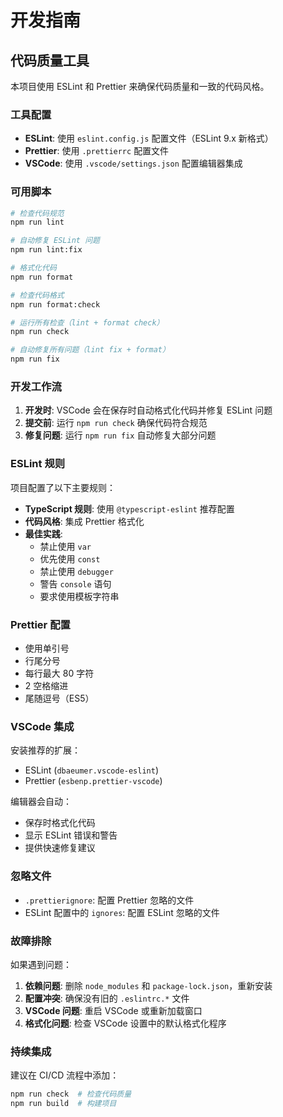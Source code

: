 # 开发指南

## 代码质量工具

本项目使用 ESLint 和 Prettier 来确保代码质量和一致的代码风格。

### 工具配置

- **ESLint**: 使用 `eslint.config.js` 配置文件（ESLint 9.x 新格式）
- **Prettier**: 使用 `.prettierrc` 配置文件
- **VSCode**: 使用 `.vscode/settings.json` 配置编辑器集成

### 可用脚本

```bash
# 检查代码规范
npm run lint

# 自动修复 ESLint 问题
npm run lint:fix

# 格式化代码
npm run format

# 检查代码格式
npm run format:check

# 运行所有检查（lint + format check）
npm run check

# 自动修复所有问题（lint fix + format）
npm run fix
```

### 开发工作流

1. **开发时**: VSCode 会在保存时自动格式化代码并修复 ESLint 问题
2. **提交前**: 运行 `npm run check` 确保代码符合规范
3. **修复问题**: 运行 `npm run fix` 自动修复大部分问题

### ESLint 规则

项目配置了以下主要规则：

- **TypeScript 规则**: 使用 `@typescript-eslint` 推荐配置
- **代码风格**: 集成 Prettier 格式化
- **最佳实践**: 
  - 禁止使用 `var`
  - 优先使用 `const`
  - 禁止使用 `debugger`
  - 警告 `console` 语句
  - 要求使用模板字符串

### Prettier 配置

- 使用单引号
- 行尾分号
- 每行最大 80 字符
- 2 空格缩进
- 尾随逗号（ES5）

### VSCode 集成

安装推荐的扩展：
- ESLint (`dbaeumer.vscode-eslint`)
- Prettier (`esbenp.prettier-vscode`)

编辑器会自动：
- 保存时格式化代码
- 显示 ESLint 错误和警告
- 提供快速修复建议

### 忽略文件

- `.prettierignore`: 配置 Prettier 忽略的文件
- ESLint 配置中的 `ignores`: 配置 ESLint 忽略的文件

### 故障排除

如果遇到问题：

1. **依赖问题**: 删除 `node_modules` 和 `package-lock.json`，重新安装
2. **配置冲突**: 确保没有旧的 `.eslintrc.*` 文件
3. **VSCode 问题**: 重启 VSCode 或重新加载窗口
4. **格式化问题**: 检查 VSCode 设置中的默认格式化程序

### 持续集成

建议在 CI/CD 流程中添加：

```bash
npm run check  # 检查代码质量
npm run build  # 构建项目
